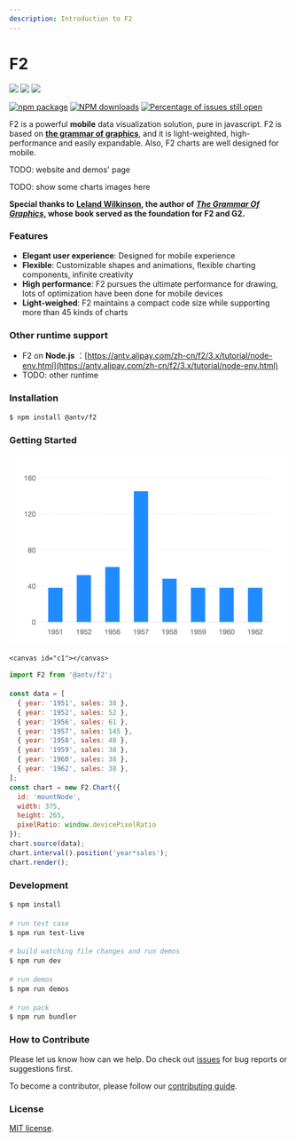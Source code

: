 ```yaml
---
description: Introduction to F2
---
```


# F2

[![](https://img.shields.io/travis/antvis/f2.svg)](https://travis-ci.org/antvis/f2) ![](https://img.shields.io/badge/language-javascript-red.svg) ![](https://img.shields.io/badge/license-MIT-000000.svg)

[![npm package](https://img.shields.io/npm/v/@antv/f2.svg)](https://www.npmjs.com/package/@antv/f2) [![NPM downloads](http://img.shields.io/npm/dm/@antv/f2.svg)](https://npmjs.org/package/@antv/f2) [![Percentage of issues still open](http://isitmaintained.com/badge/open/antvis/f2.svg)](http://isitmaintained.com/project/antvis/f2)

F2 is a powerful **mobile** data visualization solution, pure in javascript. F2 is based on [**the grammar of graphics**](https://www.cs.uic.edu/~wilkinson/TheGrammarOfGraphics/GOG.html), and it is light-weighted, high-performance and easily expandable. Also, F2 charts are well designed for mobile.

TODO: website and demos' page

TODO:  show some charts images here

**Special thanks to** [**Leland Wilkinson**](https://en.wikipedia.org/wiki/Leland_Wilkinson)**, the author of** [_**The Grammar Of Graphics**_](https://www.cs.uic.edu/~wilkinson/TheGrammarOfGraphics/GOG.html)**, whose book served as the foundation for F2 and G2.**

### Features

* **Elegant user experience**: Designed for mobile experience
* **Flexible**: Customizable shapes and animations, flexible charting components, infinite creativity
* **High performance**: F2 pursues the ultimate performance for drawing, lots of optimization have been done for mobile devices
* **Light-weighed**: F2 maintains a compact code size while supporting more than 45 kinds of charts

### Other runtime support

* F2 on **Node.js** ：[https://antv.alipay.com/zh-cn/f2/3.x/tutorial/node-env.html](https://antv.alipay.com/zh-cn/f2/3.x/tutorial/node-env.html)
* TODO: other runtime

### Installation

```bash
$ npm install @antv/f2
```

### Getting Started

![](.gitbook/assets/image%20%2827%29.png)

```markup
<canvas id="c1"></canvas>
```

```javascript
import F2 from '@antv/f2';

const data = [
  { year: '1951', sales: 38 },
  { year: '1952', sales: 52 },
  { year: '1956', sales: 61 },
  { year: '1957', sales: 145 },
  { year: '1958', sales: 48 },
  { year: '1959', sales: 38 },
  { year: '1960', sales: 38 },
  { year: '1962', sales: 38 },
];
const chart = new F2.Chart({
  id: 'mountNode',
  width: 375,
  height: 265,
  pixelRatio: window.devicePixelRatio
});
chart.source(data);
chart.interval().position('year*sales');
chart.render();
```

### Development

```bash
$ npm install

# run test case
$ npm run test-live

# build watching file changes and run demos
$ npm run dev

# run demos
$ npm run demos

# run pack
$ npm run bundler
```

### How to Contribute

Please let us know how can we help. Do check out [issues](https://github.com/antvis/f2/issues) for bug reports or suggestions first.

To become a contributor, please follow our [contributing guide](https://github.com/antvis/f2/blob/master/CONTRIBUTING.md).

### License

[MIT license](./LICENSE).

